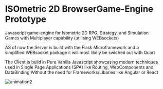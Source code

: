 # ISOmetric 2D BrowserGame-Engine Prototype

Javascript game-engine for Isometric 2D
RPG, Strategy, and Simulation Games with Multiplayer capability (utilising WEBsockets)

AS of now the Server is build with the Flask Microframework and a simplified WEBsocket package
it will most likely be swiched out with Quart 

The Client is build in Pure Vanilla Javascript showcasing modern techniques used in
Single Page Applications (SPA) like Routing, WebComponents and DataBinding 
Without the need for Frameworks/Libaries like Angular or React


![animation2](https://github.com/MaDsaiboT/ISOmetric-BrowserGame-Engine-Prototype/blob/master/__ScreenShots/Animation2.gif)
